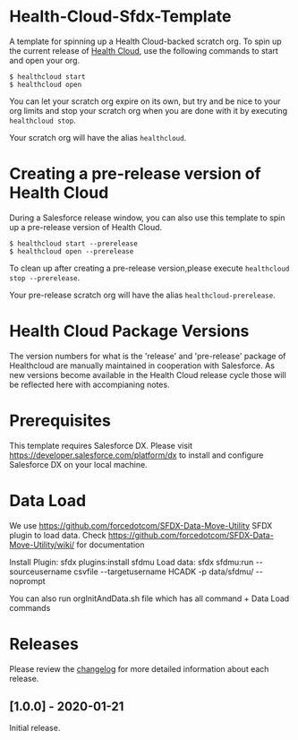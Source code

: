 # Health-Cloud-Sfdx-Template
A template for spinning up a Health Cloud-backed scratch org. To spin up the current release of [Health Cloud](https://www.salesforce.com/products/health-cloud/overview/), use the following commands to start and open your org.

```
$ healthcloud start
$ healthcloud open
```

You can let your scratch org expire on its own, but try and be nice to your org limits and stop your scratch org when you are done with it by executing `healthcloud stop`.

Your scratch org will have the alias `healthcloud`.

# Creating a pre-release version of Health Cloud
During a Salesforce release window, you can also use this template to spin up a pre-release version of Health Cloud.

```
$ healthcloud start --prerelease
$ healthcloud open --prerelease
```

To clean up after creating a pre-release version,please execute `healthcloud stop --prerelease`.

Your pre-release scratch org will have the alias `healthcloud-prerelease`.

# Health Cloud Package Versions
The version numbers for what is the 'release' and 'pre-release' package of Healthcloud are manually maintained in cooperation with Salesforce. As new versions become available in the Health Cloud release cycle those will be reflected here with accompianing notes.

# Prerequisites
This template requires Salesforce DX. Please visit https://developer.salesforce.com/platform/dx to install and configure Salesforce DX on your local machine.

# Data Load
We use https://github.com/forcedotcom/SFDX-Data-Move-Utility SFDX plugin to load data. Check https://github.com/forcedotcom/SFDX-Data-Move-Utility/wiki/ for documentation

Install Plugin: sfdx plugins:install sfdmu
Load data: sfdx sfdmu:run --sourceusername csvfile --targetusername HCADK -p data/sfdmu/ --noprompt

You can also run orgInitAndData.sh file which has all command + Data Load commands

# Releases
Please review the [changelog](CHANGELOG) for more detailed information about each release.

## [1.0.0] - 2020-01-21
Initial release.
